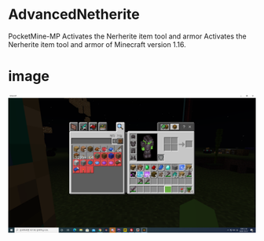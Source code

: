 # AdvancedNetherite
PocketMine-MP Activates the Nerherite item tool and armor
Activates the Nerherite item tool and armor of Minecraft version 1.16.

# image

![](https://raw.githubusercontent.com/GodVas/AdvancedNetherite/master/image.png)
